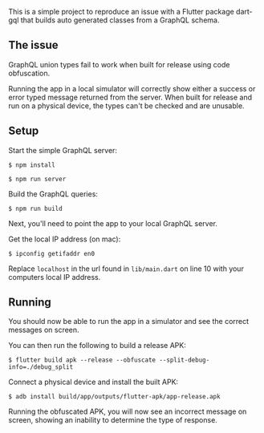 This is a simple project to reproduce an issue with a Flutter package dart-gql that builds auto generated classes from a GraphQL schema.

## The issue

GraphQL union types fail to work when built for release using code obfuscation.

Running the app in a local simulator will correctly show either a success or error typed message returned from the server.
When built for release and run on a physical device, the types can't be checked and are unusable.

## Setup

Start the simple GraphQL server:

`$ npm install`

`$ npm run server`

Build the GraphQL queries:

`$ npm run build`

Next, you'll need to point the app to your local GraphQL server.

Get the local IP address (on mac):

`$ ipconfig getifaddr en0`

Replace `localhost` in the url found in `lib/main.dart` on line 10 with your computers local IP address.

## Running

You should now be able to run the app in a simulator and see the correct messages on screen.

You can then run the following to build a release APK:

`$ flutter build apk --release --obfuscate --split-debug-info=./debug_split`

Connect a physical device and install the built APK:

`$ adb install build/app/outputs/flutter-apk/app-release.apk`

Running the obfuscated APK, you will now see an incorrect message on screen,
showing an inability to determine the type of response.
